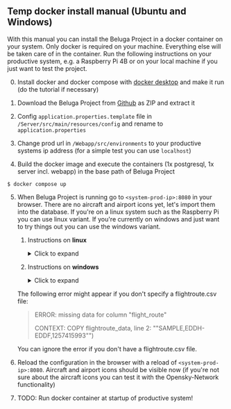 ## Temp docker install manual (Ubuntu and Windows)

With this manual you can install the Beluga Project in a docker container on your system. Only docker is required on your machine. Everything else will be taken care of in the  container. Run the following instructions on your productive system, e.g. a Raspberry Pi 4B or on your local machine if you just want to test the project.

0. Install docker and docker compose with [docker desktop](https://docs.docker.com/desktop/install/ubuntu/) and make it run (do the tutorial if necessary)

1. Download the Beluga Project from [Github](https://github.com/amnesica/BelugaProject) as ZIP and extract it

2. Config `application.properties.template` file in `/Server/src/main/resources/config` and rename to `application.properties`

3. Change prod url in `/Webapp/src/environments` to your productive systems ip address (for a simple test you can use `localhost`)

4. Build the docker image and execute the containers (1x postgresql, 1x server incl. webapp) in the base path of Beluga Project

```
$ docker compose up
```

5. When Beluga Project is running go to `<system-prod-ip>:8080` in your browser. There are no aircraft and airport icons yet, let's import them into the database. If you're on a linux system such as the Raspberry Pi you can use linux variant. If you're currently on windows and just want to try things out you can use the windows variant. 

    1. Instructions on **linux**
        <details>
        <summary>Click to expand</summary>

        Open a new terminal window and run the following commands to populate the database in the docker container. Check the file `loadBelugaDb_output.txt` to see the output of the `loadBelugaDb.sh` script

        ```
        $ chmod +x Assets/Scripts/docker_load_db.sh && ./Assets/Scripts/docker_load_db.sh
        ```
        </details>

    2. Instructions on **windows**
        <details>
        <summary>Click to expand</summary>
        
        For testing purposes you can also use the following commands to populate the database in the docker container `postgresdb`.

        1. Copy content from DbContent directory to container
        ```
        $ docker cp Assets/DbContent postgresdb:/var/lib/postgresql
        ```

        2. Download files in postgres container and copy them to other files in `/DbContent` directory
        ```
        $ docker exec -ti postgresdb bash -c "wget https://opensky-network.org/datasets/metadata/aircraftDatabase.csv -O aircraftDatabase.csv"

        $ docker exec -ti postgresdb bash -c "cp aircraftDatabase.csv /var/lib/postgresql/DbContent"

        $ docker exec -ti postgresdb bash -c "wget https://davidmegginson.github.io/ourairports-data/airports.csv -O airports.csv"

        $ docker exec -ti postgresdb bash -c "cp airports.csv /var/lib/postgresql/DbContent"
        ```

        3. Copy load script for database `loadBelugaDb` to container
        ```
        $ docker cp Assets/Scripts/loadBelugaDb.sh postgresdb:loadBelugaDb.sh
        ```

        4. Execute `loadBelugaDb` script on database container. Check the file `loadBelugaDb_output.txt` to see the output of the `loadBelugaDb.sh` script
        ```
        $ docker exec postgresdb bash -c ". loadBelugaDb.sh" >loadBelugaDb_output.txt
        ```
        </details>

    The following error might appear if you don't specify a flightroute.csv file:
    
    > ERROR: missing data for column "flight_route"
    >
    > CONTEXT: COPY flightroute_data, line 2: ""SAMPLE,EDDH-EDDF,1257415993"")

    You can ignore the error if you don't have a flightroute.csv file.

6. Reload the configuration in the browser with a reload of `<system-prod-ip>:8080`. Aircraft and airport icons should be visible now (if you're not sure about the aircraft icons you can test it with the Opensky-Network functionality)

9. TODO: Run docker container at startup of productive system!
